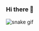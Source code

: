 ### Hi there 👋

<!--
**bdipesh3045/bdipesh3045** is a ✨ _special_ ✨ repository because its `README.md` (this file) appears on your GitHub profile.

Here are some ideas to get you started:

- 🔭 I’m currently working on ...
- 🌱 I’m currently learning ...
- 👯 I’m looking to collaborate on ...
- 🤔 I’m looking for help with ...
- 💬 Ask me about ...
- 📫 How to reach me: ...
- 😄 Pronouns: ...
- ⚡ Fun fact: ...
-->
![snake gif](https://github.com/bdipesh3045/bdipesh3045/blob/output/github-contribution-grid-snake.gif)
<!-- ![snake gif]
(https://github.com/bdipesh3045/bdipesh3045/blob/output/github-contribution-grid-snake.gif)
[![@dipesh_sharma's Holopin board](https://holopin.me/dipesh_sharma)](https://holopin.io/@dipesh_sharma)
 -->
